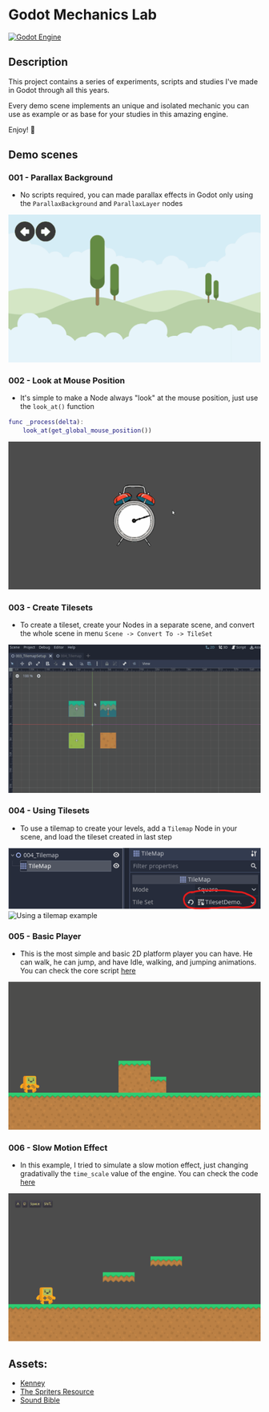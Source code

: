 # Godot Mechanics Lab

[![Godot Engine](https://img.shields.io/badge/GODOT-%23FFFFFF.svg?style=flat&logo=godot-engine)](https://godotengine.org/)

## Description

This project contains a series of experiments, scripts and studies I've made in Godot through all this years.

Every demo scene implements an unique and isolated mechanic you can use as example or as base for your studies in this amazing engine.

Enjoy! 👾

## Demo scenes

### 001 - Parallax Background

- No scripts required, you can made parallax effects in Godot only using the `ParallaxBackground` and `ParallaxLayer` nodes

![Parallax background example](Images/ParallaxBackground.gif)

### 002 - Look at Mouse Position

- It's simple to make a Node always "look" at the mouse position, just use the `look_at()` function

```gd
func _process(delta):
	look_at(get_global_mouse_position())
```

![Look at mouse example](Images/LookAtMouse.gif)

### 003 - Create Tilesets

- To create a tileset, create your Nodes in a separate scene, and convert the whole scene in menu `Scene -> Convert To -> TileSet`

![Create tilemap example](Images/CreateTileset.gif)

### 004 - Using Tilesets

- To use a tilemap to create your levels, add a `Tilemap` Node in your scene, and load the tileset created in last step

![Load your tileset](Images/LoadTileset.png)
![Using a tilemap example](Images/UsingTileset.gif)

### 005 - Basic Player

- This is the most simple and basic 2D platform player you can have. He can walk, he can jump, and have Idle, walking, and jumping animations. You can check the core script [here](https://github.com/renanstn/godot-mechanics/blob/master/Mechanics%20Lab/Scripts/SimplePlayer.gd)

![Basic player example](Images/BasicPlayer.gif)

### 006 - Slow Motion Effect

- In this example, I tried to simulate a slow motion effect, just changing gradativally the `time_scale` value of the engine. You can check the code [here](https://github.com/renanstn/godot-mechanics/blob/master/Mechanics%20Lab/Scripts/SlowMotionEffect.gd)

![Slow motion effect example](Images/SlowMotionEffect.gif)

## Assets:

- [Kenney](https://www.kenney.nl/assets/simplified-platformer-pack)
- [The Spriters Resource](https://www.spriters-resource.com/)
- [Sound Bible](http://soundbible.com/)
